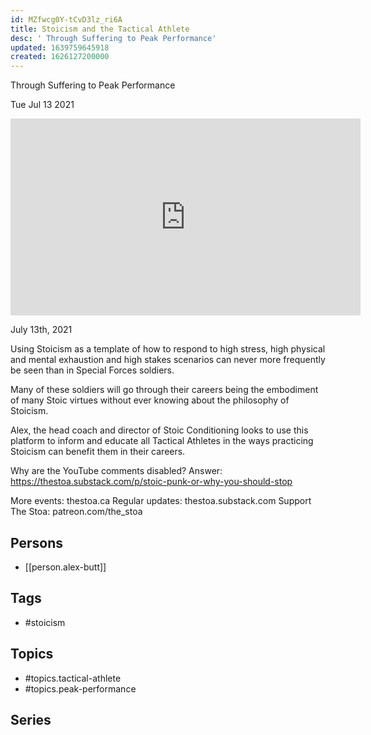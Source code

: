 ```yaml
---
id: MZfwcg0Y-tCvD3lz_ri6A
title: Stoicism and the Tactical Athlete
desc: ' Through Suffering to Peak Performance'
updated: 1639759645918
created: 1626127200000
---
```



 Through Suffering to Peak Performance

Tue Jul 13 2021

<iframe width="560" height="315" src="https://www.youtube.com/embed/yIYQ-16kZ6U" title="Stoicism and the Tactical Athlete: Through Suffering to Peak Performance w/ Alex Butt" frameborder="0" allow="accelerometer; autoplay; clipboard-write; encrypted-media; gyroscope; picture-in-picture" allowfullscreen ></iframe>

July 13th, 2021

Using Stoicism as a template of how to respond to high stress, high physical and mental exhaustion and high stakes scenarios can never more frequently be seen than in Special Forces soldiers.

Many of these soldiers will go through their careers being the embodiment of many Stoic virtues without ever knowing about the philosophy of Stoicism.

Alex, the head coach and director of Stoic Conditioning looks to use this platform to inform and educate all Tactical Athletes in the ways practicing Stoicism can benefit them in their careers.

Why are the YouTube comments disabled? Answer: https://thestoa.substack.com/p/stoic-punk-or-why-you-should-stop

More events: thestoa.ca
Regular updates: thestoa.substack.com
Support The Stoa: patreon.com/the_stoa

## Persons

- [[person.alex-butt]]

## Tags

- #stoicism

## Topics

- #topics.tactical-athlete
- #topics.peak-performance

## Series



